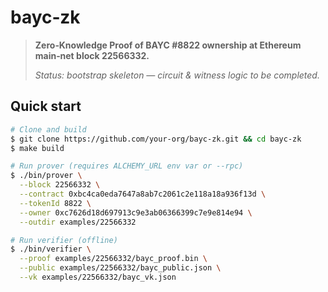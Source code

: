 # bayc‑zk

> **Zero‑Knowledge Proof of BAYC #8822 ownership at Ethereum main‑net block 22566332.**
>
> *Status: bootstrap skeleton — circuit & witness logic to be completed.*

## Quick start
```bash
# Clone and build
$ git clone https://github.com/your‑org/bayc‑zk.git && cd bayc‑zk
$ make build

# Run prover (requires ALCHEMY_URL env var or --rpc)
$ ./bin/prover \
  --block 22566332 \
  --contract 0xbc4ca0eda7647a8ab7c2061c2e118a18a936f13d \
  --tokenId 8822 \
  --owner 0xc7626d18d697913c9e3ab06366399c7e9e814e94 \
  --outdir examples/22566332

# Run verifier (offline)
$ ./bin/verifier \
  --proof examples/22566332/bayc_proof.bin \
  --public examples/22566332/bayc_public.json \
  --vk examples/22566332/bayc_vk.json